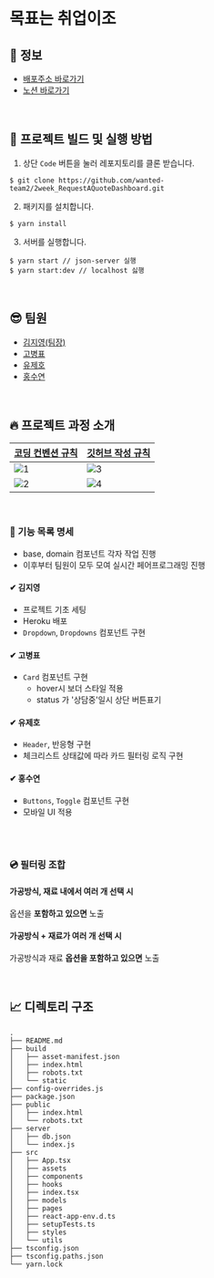 # 목표는 취업이조

## 🚀 정보

- [배포주소 바로가기](https://requestaquotedashboard.herokuapp.com)
- [노션 바로가기](https://sleepy-oxygen-343.notion.site/41970b5fee2d45aebd7b01de061039eb)

<br>


## 👀 프로젝트 빌드 및 실행 방법

1. 상단 `Code` 버튼을 눌러 레포지토리를 클론 받습니다.

```
$ git clone https://github.com/wanted-team2/2week_RequestAQuoteDashboard.git
```

2. 패키지를 설치합니다.

```
$ yarn install
```

3. 서버를 실행합니다.

```
$ yarn start // json-server 실행
$ yarn start:dev // localhost 싫행
```
<br>

## 😎 팀원

- [김지영(팀장)](https://github.com/Jeong-jeong)
- [고병표](https://github.com/kokoball)
- [유제호](https://github.com/ludacirs)
- [홍수연](https://github.com/suyeon-hong)

<br>

## 🔥 프로젝트 과정 소개
| [코딩 컨벤션 규칙](https://sleepy-oxygen-343.notion.site/9c06caa291f44d129f3b707fd4627aa0) | [깃허브 작성 규칙](https://sleepy-oxygen-343.notion.site/9c06caa291f44d129f3b707fd4627aa0) |
|--|--|
|![1](https://user-images.githubusercontent.com/78653426/152985098-26a0af22-9186-4d1b-b302-ef5246f85b29.png)|![3](https://user-images.githubusercontent.com/78653426/152985107-45acb775-a967-4e8d-a0d9-271171369fed.png)|
|![2](https://user-images.githubusercontent.com/78653426/152985104-7c2ac57a-1491-4d2f-90cf-3d1ae24c6799.png)|![4](https://user-images.githubusercontent.com/78653426/152985109-90d48190-b379-481d-aa1f-66ed1f86e581.png)|


<br>

### 📝 기능 목록 명세
- base, domain 컴포넌트 각자 작업 진행
- 이후부터 팀원이 모두 모여 실시간 페어프로그래밍 진행
#### ✔ 김지영
- 프로젝트 기초 세팅
- Heroku 배포
- `Dropdown`, `Dropdowns` 컴포넌트 구현

#### ✔ 고병표
 - `Card` 컴포넌트 구현
    - hover시 보더 스타일 적용
    - status 가 '상담중'일시 상단 버튼표기 

#### ✔ 유제호
- `Header`, 반응형 구현
- 체크리스트 상태값에 따라 카드 필터링 로직 구현

#### ✔ 홍수연
- `Buttons`, `Toggle` 컴포넌트 구현
- 모바일 UI 적용

<br>
<br>

### 💿 필터링 조합

#### 가공방식, 재료 내에서 여러 개 선택 시
옵션을 **포함하고 있으면** 노출

#### 가공방식 + 재료가 여러 개 선택 시
가공방식과 재료 **옵션을 포함하고 있으면** 노출


<br>

## 📈 디렉토리 구조
```
.
├── README.md
├── build
│   ├── asset-manifest.json
│   ├── index.html
│   ├── robots.txt
│   └── static
├── config-overrides.js
├── package.json
├── public
│   ├── index.html
│   └── robots.txt
├── server
│   ├── db.json
│   └── index.js
├── src
│   ├── App.tsx
│   ├── assets
│   ├── components
│   ├── hooks
│   ├── index.tsx
│   ├── models
│   ├── pages
│   ├── react-app-env.d.ts
│   ├── setupTests.ts
│   ├── styles
│   └── utils
├── tsconfig.json
├── tsconfig.paths.json
└── yarn.lock
```
